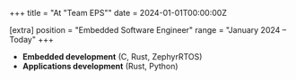 +++
title = "At \"Team EPS\""
date = 2024-01-01T00:00:00Z

[extra]
position = "Embedded Software Engineer"
range = "January 2024 – Today"
+++

- **Embedded development** (C, Rust, ZephyrRTOS)
- **Applications development** (Rust, Python)